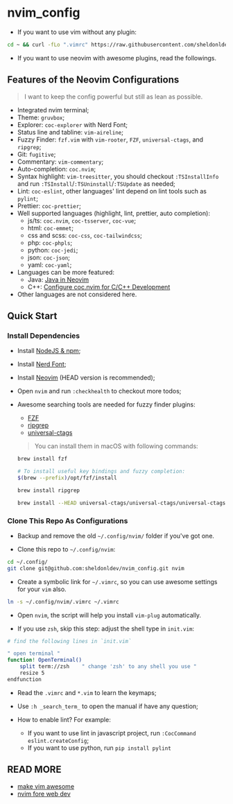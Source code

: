 # nvim_config

- If you want to use vim without any plugin:

```bash
cd ~ && curl -fLo ".vimrc" https://raw.githubusercontent.com/sheldonldev/nvim_config/main/.vimrc
```

- If you want to use neovim with awesome plugins, read the followings.

## Features of the Neovim Configurations

> I want to keep the config powerful but still as lean as possible.

- Integrated nvim terminal;
- Theme: `gruvbox`;
- Explorer: `coc-explorer` with Nerd Font;
- Status line and tabline: `vim-aireline`;
- Fuzzy Finder: `fzf.vim` with `vim-rooter`, `FZF`, `universal-ctags`, and `ripgrep`;
- Git: `fugitive`;
- Commentary: `vim-commentary`;
- Auto-completion: `coc.nvim`;
- Syntax highlight: `vim-treesitter`, you should checkout `:TSInstallInfo` and run `:TSInstall`/`:TSUninstall`/`:TSUpdate` as needed;
- Lint: `coc-eslint`, other languages' lint depend on lint tools such as `pylint`;
- Prettier: `coc-prettier`;
- Well supported languages (highlight, lint, prettier, auto completion):
  - js/ts: `coc.nvim`, `coc-tsserver`, `coc-vue`;
  - html: `coc-emmet`;
  - css and scss: `coc-css`, `coc-tailwindcss`;
  - php: `coc-phpls`;
  - python: `coc-jedi`;
  - json: `coc-json`;
  - yaml: `coc-yaml`;
- Languages can be more featured:
  - Java: [Java in Neovim](https://www.chrisatmachine.com/Neovim/24-neovim-and-java/)
  - C++: [Configure coc.nvim for C/C++ Development](https://ianding.io/2019/07/29/configure-coc-nvim-for-c-c++-development/)
- Other languages are not considered here.

## Quick Start

### Install Dependencies

- Install [NodeJS & npm](https://nodejs.org);
- Install [Nerd Font](https://github.com/ryanoasis/nerd-fonts#font-installation");
- Install [Neovim](https://neovim.io) (HEAD version is recommended);
- Open `nvim` and run `:checkhealth` to checkout more todos;

- Awesome searching tools are needed for fuzzy finder plugins:

  - [FZF](https://github.com/junegunn/fzf.vim)
  - [ripgrep](https://github.com/BurntSushi/ripgrep)
  - [universal-ctags](https://github.com/universal-ctags/ctags)

  > You can install them in macOS with following commands:

  ```bash
  brew install fzf

  # To install useful key bindings and fuzzy completion:
  $(brew --prefix)/opt/fzf/install

  brew install ripgrep

  brew install --HEAD universal-ctags/universal-ctags/universal-ctags
  ```

### Clone This Repo As Configurations

- Backup and remove the old `~/.config/nvim/` folder if you've got one.

- Clone this repo to `~/.config/nvim`:

```bash
cd ~/.config/
git clone git@github.com:sheldonldev/nvim_config.git nvim
```

- Create a symbolic link for `~/.vimrc`, so you can use awesome settings for your `vim` also.

```bash
ln -s ~/.config/nvim/.vimrc ~/.vimrc
```

- Open `nvim`, the script will help you install `vim-plug` automatically.

- If you use `zsh`, skip this step: adjust the shell type in `init.vim`:

```bash
# find the following lines in `init.vim`

" open terminal "
function! OpenTerminal()
    split term://zsh    " change 'zsh' to any shell you use "
    resize 5
endfunction
```

- Read the `.vimrc` and `*.vim` to learn the keymaps;

- Use `:h _search_term_` to open the manual if have any question;

- How to enable lint? For example:
  - If you want to use lint in javascript project, run `:CocCommand eslint.createConfig`;
  - If you want to use python, run `pip install pylint`

## READ MORE

- [make vim awesome](https://doc.sheldonl.dev/working-env/vim-based-workspace/make-vim-awesome.md)
- [nvim fore web dev](https://doc.sheldonl.dev/working-env/vim-based-workspace/nvim-for-web-dev.md)
